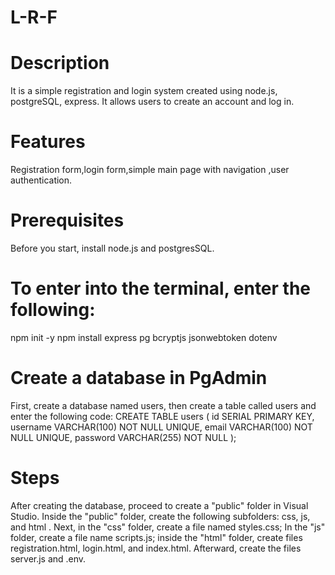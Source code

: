 # L-R-F
# Description
It is a simple registration and login system created using node.js, postgreSQL, express. It allows users to create an account and log in.

# Features
Registration form,login form,simple main page with navigation ,user authentication.

# Prerequisites
Before you start, install node.js and postgresSQL.

# To enter into the terminal, enter the following:
npm init -y
npm install express pg bcryptjs jsonwebtoken dotenv

# Create a database in PgAdmin
First, create a database named users, then create a table called users and enter the following code:
CREATE TABLE users (
  id SERIAL PRIMARY KEY,
  username VARCHAR(100) NOT NULL UNIQUE,
  email VARCHAR(100) NOT NULL UNIQUE,
  password VARCHAR(255) NOT NULL
);

# Steps
After creating the database, proceed to create a "public" folder in Visual Studio.
Inside the "public" folder, create the following subfolders: css, js, and html .
Next, in the "css"  folder, create a file named styles.css; 
In the "js" folder, create a file name scripts.js;
inside the "html" folder, create files registration.html, login.html, and index.html.
Afterward, create the files server.js and .env.
